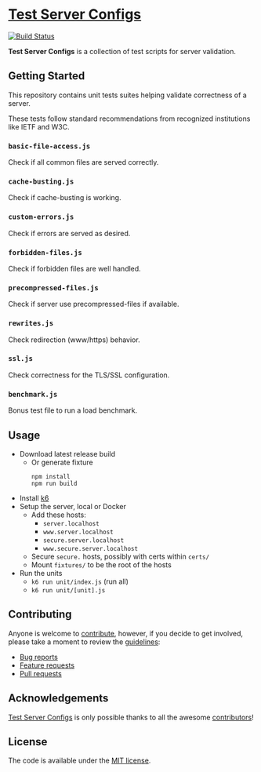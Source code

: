 # [Test Server Configs](https://github.com/h5bp/server-configs-test)

[![Build Status](https://img.shields.io/travis/h5bp/server-configs-test/master.svg)](https://travis-ci.org/h5bp/server-configs-test)

**Test Server Configs** is a collection of test scripts for server validation.


## Getting Started

This repository contains unit tests suites helping validate correctness of a server.

These tests follow standard recommendations from recognized institutions like IETF and W3C.

### `basic-file-access.js`
   
Check if all common files are served correctly.

### `cache-busting.js`

Check if cache-busting is working.

### `custom-errors.js`

Check if errors are served as desired.

### `forbidden-files.js`

Check if forbidden files are well handled.

### `precompressed-files.js`

Check if server use precompressed-files if available.

### `rewrites.js`

Check redirection (www/https) behavior.

### `ssl.js`

Check correctness for the TLS/SSL configuration.

### `benchmark.js`

Bonus test file to run a load benchmark.

     
## Usage

* Download latest release build
  * Or generate fixture
    ```
    npm install
    npm run build
    ```
* Install [k6](https://k6.io/)
* Setup the server, local or Docker
  * Add these hosts:
    - `server.localhost`
    - `www.server.localhost`
    - `secure.server.localhost`
    - `www.secure.server.localhost`
  * Secure `secure.` hosts, possibly with certs within `certs/`
  * Mount `fixtures/` to be the root of the hosts
* Run the units
  * `k6 run unit/index.js` (run all)
  * `k6 run unit/[unit].js`


## Contributing

Anyone is welcome to [contribute](.github/CONTRIBUTING.md),
however, if you decide to get involved, please take a moment to review
the [guidelines](.github/CONTRIBUTING.md):

* [Bug reports](.github/CONTRIBUTING.md#bugs)
* [Feature requests](.github/CONTRIBUTING.md#features)
* [Pull requests](.github/CONTRIBUTING.md#pull-requests)


## Acknowledgements

[Test Server Configs](https://github.com/h5bp/server-configs-test) is only possible thanks to all the awesome
[contributors](https://github.com/h5bp/server-configs-test/graphs/contributors)!


## License

The code is available under the [MIT license](LICENSE.txt).
